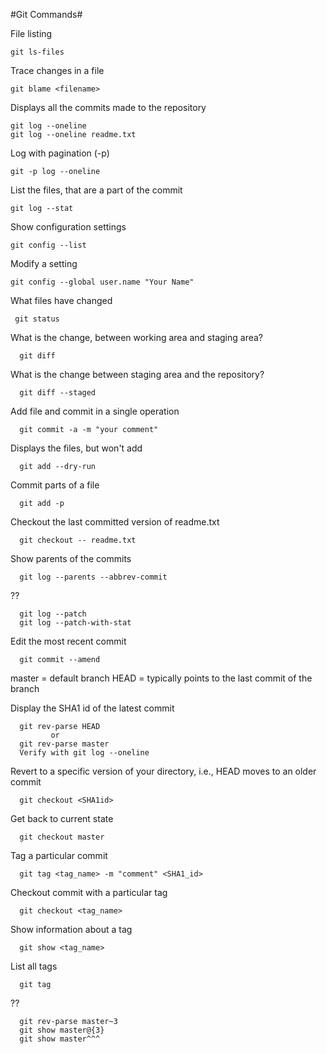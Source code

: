 #Git Commands#
 
File listing

    git ls-files

Trace changes in a file
  
    git blame <filename>

Displays all the commits made to the repository
 
    git log --oneline
    git log --oneline readme.txt

Log with pagination (-p)

    git -p log --oneline

List the files, that are a part of the commit

    git log --stat

Show configuration settings

    git config --list

Modify a setting

    git config --global user.name "Your Name"

What files have changed

     git status

What is the change, between working area and staging area?

      git diff

What is the change between staging area and the repository?
 
      git diff --staged

Add file and commit in a single operation

      git commit -a -m "your comment"

Displays the files, but won't add

      git add --dry-run

Commit parts of a file
 
      git add -p

Checkout the last committed version of readme.txt

      git checkout -- readme.txt

Show parents of the commits

      git log --parents --abbrev-commit

??
      
      git log --patch
      git log --patch-with-stat

Edit the most recent commit

      git commit --amend

master = default branch
HEAD   = typically points to the last commit of the branch

Display the SHA1 id of the latest commit
 
      git rev-parse HEAD 
             or
      git rev-parse master
      Verify with git log --oneline

Revert to a specific version of your directory, i.e., HEAD moves to an older commit
 
      git checkout <SHA1id>

Get back to current state
 
      git checkout master

Tag a particular commit

      git tag <tag_name> -m "comment" <SHA1_id>

Checkout commit with a particular tag

      git checkout <tag_name> 

Show information about a tag

      git show <tag_name>

List all tags

      git tag 
??
   
      git rev-parse master~3
      git show master@{3}
      git show master^^^

      
 




 